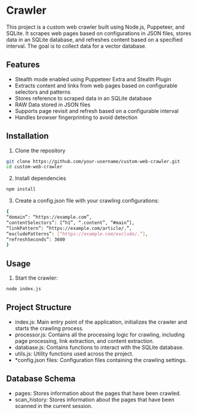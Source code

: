 # Crawler

This project is a custom web crawler built using Node.js, Puppeteer, and SQLite. It scrapes web pages based on configurations in JSON files, stores data in an SQLite database, and refreshes content based on a specified interval. The goal is to collect data for a vector database.

## Features

- Stealth mode enabled using Puppeteer Extra and Stealth Plugin
- Extracts content and links from web pages based on configurable selectors and patterns
- Stores reference to scraped data in an SQLite database
- RAW Data stored in JSON files
- Supports page revisit and refresh based on a configurable interval
- Handles browser fingerprinting to avoid detection

## Installation

1. Clone the repository
``` sh
git clone https://github.com/your-username/custom-web-crawler.git
cd custom-web-crawler
```

2. Install dependencies
```sh
npm install
```

3. Create a config.json file with your crawling configurations:
``` sh
{
“domain”: “https://example.com”,
“contentSelectors”: [“h1”, “.content”, “#main”],
“linkPattern”: “https://example.com/article/.”,
“excludePatterns”: [“https://example.com/exclude/.”],
“refreshSeconds”: 3600
}
```

## Usage

1. Start the crawler:

``` sh
node index.js
``` 

## Project Structure

- index.js: Main entry point of the application, initializes the crawler and starts the crawling process.
- processor.js: Contains all the processing logic for crawling, including page processing, link extraction, and content extraction.
- database.js: Contains functions to interact with the SQLite database.
- utils.js: Utility functions used across the project.
- *config.json files: Configuration files containing the crawling settings.


## Database Schema

- pages: Stores information about the pages that have been crawled.
- scan_history: Stores information about the pages that have been scanned in the current session.
